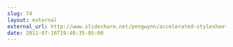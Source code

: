 ```yaml
---
slug: f4
layout: external
external_url: http://www.slideshare.net/pengwynn/accelerated-stylesheets
date: 2011-07-16T19:48:35-05:00
---
```

